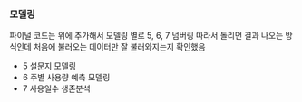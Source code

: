 ### 모델링
파이널 코드는 위에 추가해서 모델링 별로 5, 6, 7 넘버링 따라서 돌리면 결과 나오는 방식인데 처음에 불러오는 데이터만 잘 불러와지는지 확인했음

- 5 설문지 모델링
- 6 주별 사용량 예측 모델링
- 7 사용일수 생존분석
